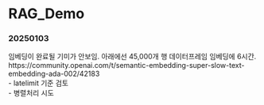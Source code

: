 # RAG_Demo

<h3>20250103</h3>
임베딩이 완료될 기미가 안보임. 아래에선 45,000개 행 데이터프레임 임베딩에 6시간.<br>
https://community.openai.com/t/semantic-embedding-super-slow-text-embedding-ada-002/42183<br>
- latelimit 기준 검토<br>
- 병렬처리 시도<br>
